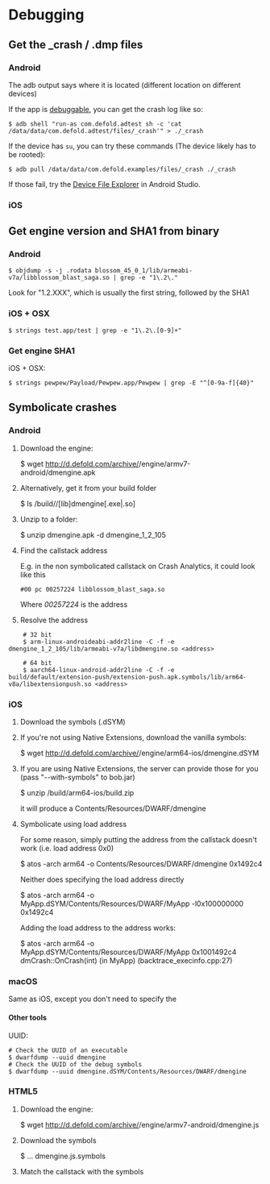 # Debugging

## Get the \_crash / .dmp files

### Android

The adb output says where it is located (different location on different devices)

If the app is [debuggable](), you can get the crash log like so:

	$ adb shell "run-as com.defold.adtest sh -c 'cat /data/data/com.defold.adtest/files/_crash'" > ./_crash

If the device has `su`, you can try these commands (The device likely has to be rooted):

	$ adb pull /data/data/com.defold.examples/files/_crash ./_crash

If those fail, try the [Device File Explorer](https://developer.android.com/studio/debug/device-file-explorer) in Android Studio.


### iOS

## Get engine version and SHA1 from binary

### Android

	$ objdump -s -j .rodata blossom_45_0_1/lib/armeabi-v7a/libblossom_blast_saga.so | grep -e "1\.2\."

Look for "1.2.XXX", which is usually the first string, followed by the SHA1

### iOS + OSX

    $ strings test.app/test | grep -e "1\.2\.[0-9]+"


### Get engine SHA1

iOS + OSX:

    $ strings pewpew/Payload/Pewpew.app/Pewpew | grep -E "^[0-9a-f]{40}"


## Symbolicate crashes


### Android

1. Download the engine:

	$ wget http://d.defold.com/archive/<sha1>/engine/armv7-android/dmengine.apk

1. Alternatively, get it from your build folder

	$ ls <project>/build/<platform>/[lib]dmengine[.exe|.so]

1. Unzip to a folder:

	$ unzip dmengine.apk -d dmengine_1_2_105

1. Find the callstack address

	E.g. in the non symbolicated callstack on Crash Analytics, it could look like this

	`#00 pc 00257224 libblossom_blast_saga.so`

	Where *00257224* is the address

1. Resolve the address

```
    # 32 bit
    $ arm-linux-androideabi-addr2line -C -f -e dmengine_1_2_105/lib/armeabi-v7a/libdmengine.so <address>

    # 64 bit
    $ aarch64-linux-android-addr2line -C -f -e build/default/extension-push/extension-push.apk.symbols/lib/arm64-v8a/libextensionpush.so <address>
```

### iOS

1. Download the symbols (.dSYM)

1. If you're not using Native Extensions, download the vanilla symbols:

	$ wget http://d.defold.com/archive/<sha1>/engine/arm64-ios/dmengine.dSYM

1. If you are using Native Extensions, the server can provide those for you (pass "--with-symbols" to bob.jar)

	$ unzip <project>/build/arm64-ios/build.zip

	it will produce a Contents/Resources/DWARF/dmengine

1. Symbolicate using load address

	For some reason, simply putting the address from the callstack doesn't work (i.e. load address 0x0)

	$ atos -arch arm64 -o Contents/Resources/DWARF/dmengine 0x1492c4

	Neither does specifying the load address directly

	$ atos -arch arm64 -o MyApp.dSYM/Contents/Resources/DWARF/MyApp -l0x100000000 0x1492c4

	Adding the load address to the address works:

	$ atos -arch arm64 -o MyApp.dSYM/Contents/Resources/DWARF/MyApp 0x1001492c4
	dmCrash::OnCrash(int) (in MyApp) (backtrace_execinfo.cpp:27)

### macOS

Same as iOS, except you don't need to specify the <arch>

#### Other tools

UUID:

	# Check the UUID of an executable
	$ dwarfdump --uuid dmengine
	# Check the UUID of the debug symbols
	$ dwarfdump --uuid dmengine.dSYM/Contents/Resources/DWARF/dmengine


### HTML5

1. Download the engine:

	$ wget http://d.defold.com/archive/<sha1>/engine/armv7-android/dmengine.js

1. Download the symbols

	$ ... dmengine.js.symbols

1. Match the callstack with the symbols
